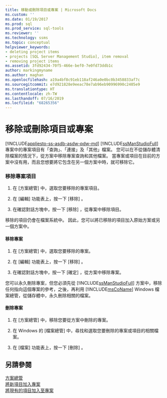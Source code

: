 ```yaml
---
title: 移動或刪除項目或專案 | Microsoft Docs
ms.custom: ''
ms.date: 01/19/2017
ms.prod: sql
ms.prod_service: sql-tools
ms.reviewer: ''
ms.technology: ssms
ms.topic: conceptual
helpviewer_keywords:
- deleting project items
- projects [SQL Server Management Studio], item removal
- removing project items
ms.assetid: 3fd92434-70f5-466e-bef0-7e0fd73ddb1c
author: markingmyname
ms.author: maghan
ms.openlocfilehash: a19a4bf8c91eb118af246a0e0bc0b3458833af7c
ms.sourcegitcommit: e7d921828e9eeac78e7ab96eb90996990c2405e9
ms.translationtype: HT
ms.contentlocale: zh-TW
ms.lasthandoff: 07/16/2019
ms.locfileid: "68265356"
---
```

# <a name="remove-or-delete-an-item-or-project"></a>移除或刪除項目或專案
[!INCLUDE[appliesto-ss-asdb-asdw-pdw-md](../../includes/appliesto-ss-asdb-asdw-pdw-md.md)]
[!INCLUDE[ssManStudioFull](../../includes/ssmanstudiofull-md.md)] 專案中的專案項目有「查詢」、「連接」及「其他」檔案。 您可以在不從儲存體清除檔案的情況下，從方案中移除專案查詢和其他檔案。 當專案或項目在目前的方案中沒有用，而且您想要將它包含在另一個方案中時，就可移除它。  
  
### <a name="to-remove-a-project-item"></a>移除專案項目  
  
1.  在 [方案總管] 中，選取您要移除的專案項目。  
  
2.  在 [編輯]  功能表上，按一下 [移除]  。  
  
3.  在確認對話方塊中，按一下 [移除]  ，從專案中移除項目。  
  
移除的項目仍會在檔案系統中。 因此，您可以將已移除的項目加入原始方案或另一個方案中。  
  
#### <a name="to-remove-a-project"></a>移除專案  
  
1.  在 [方案總管] 中，選取您要移除的專案。  
  
2.  在 [編輯]  功能表上，按一下 [移除]  。  
  
3.  在確認對話方塊中，按一下 [確定]  ，從方案中移除專案。  
  
您可以永久刪除專案，但您必須先從 [!INCLUDE[ssManStudioFull](../../includes/ssmanstudiofull-md.md)] 方案中，移除任何指向這個專案的參考，之後，再利用 [!INCLUDE[msCoName](../../includes/msconame_md.md)] Windows 檔案總管，從儲存體中，永久刪除相關的檔案。  
  
#### <a name="to-delete-a-project"></a>刪除專案  
  
1.  在 [方案總管] 中，移除您要從方案中刪除的專案。  
  
2.  在 Windows 的 [檔案總管] 中，尋找和選取您要刪除的專案或項目的相關檔案。  
  
3.  在 [檔案]  功能表上，按一下 [刪除]  。  
  
## <a name="see-also"></a>另請參閱  
[方案總管](../../ssms/solution/solution-explorer.md)  
[將新項目加入專案](../../ssms/solution/add-new-items-to-a-project.md)  
[將現有的項目加入至專案](../../ssms/solution/add-existing-items-to-a-project.md)  
  
